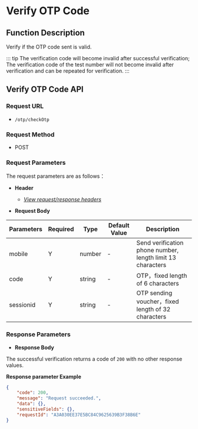 # Verify OTP Code

## Function Description

Verify if the OTP code sent is valid.

::: tip
The verification code will become invalid after successful verification; The verification code of the test number will not become invalid after verification and can be repeated for verification.
:::

## Verify OTP Code API

### Request URL

- `/otp/checkOtp`

### Request Method

- POST

### Request Parameters

The request parameters are as follows：

- **Header**

  - [_View request/response headers_](/en/payoutApi/apiRule/header)

- **Request Body**

| **Parameters** | **Required** | **Type** | **Default Value** | **Description**                                            |
| -------------- | ------------ | -------- | ----------------- | ---------------------------------------------------------- |
| mobile         | Y            | number   | -                 | Send verification phone number, length limit 13 characters |
| code           | Y            | string   | -                 | OTP，fixed length of 6 characters                          |
| sessionid      | Y            | string   | -                 | OTP sending voucher，fixed length of 32 characters         |

### Response Parameters

- **Response Body**

The successful verification returns a code of `200` with no other response values.

**Response parameter Example**

```json
{
    "code": 200,
    "message": "Request succeeded.",
    "data": {},
    "sensitiveFields": {},
    "requestId": "A3A030EE37E5BC84C9625639B3F38B6E"
}
```